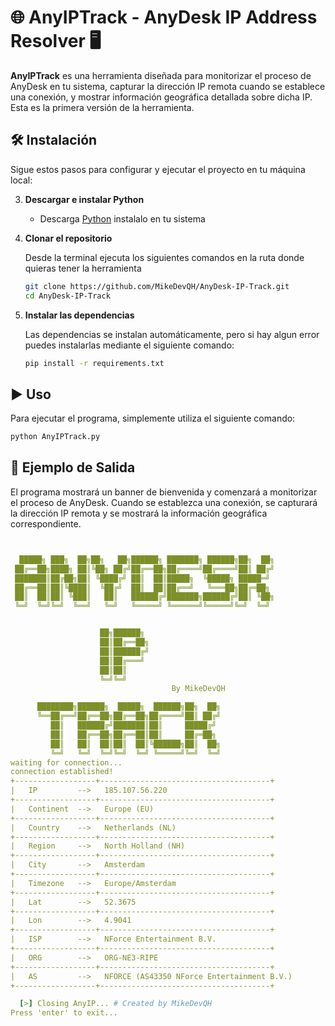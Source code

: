 # 🌐 AnyIPTrack - AnyDesk IP Address Resolver 🖥️

**AnyIPTrack** es una herramienta diseñada para monitorizar el proceso de AnyDesk en tu sistema, capturar la dirección IP remota cuando se establece una conexión, y mostrar información geográfica detallada sobre dicha IP. Esta es la primera versión de la herramienta.

## 🛠️ Instalación

Sigue estos pasos para configurar y ejecutar el proyecto en tu máquina local:

3. **Descargar e instalar Python**
   - Descarga [Python](https://www.python.org/downloads/) instalalo en tu sistema

2. **Clonar el repositorio**

    Desde la terminal ejecuta los siguientes comandos en la ruta donde quieras tener la herramienta
     

    ```sh
   git clone https://github.com/MikeDevQH/AnyDesk-IP-Track.git
   cd AnyDesk-IP-Track
    ```

4. **Instalar las dependencias**

   Las dependencias se instalan automáticamente, pero si hay algun error puedes instalarlas mediante el siguiente comando:

    ```sh
   pip install -r requirements.txt
    ```

## ▶️ Uso

Para ejecutar el programa, simplemente utiliza el siguiente comando:

   ```sh
   python AnyIPTrack.py
   ```

## 🚀 Ejemplo de Salida

El programa mostrará un banner de bienvenida y comenzará a monitorizar el proceso de AnyDesk. Cuando se establezca una conexión, se capturará la dirección IP remota y se mostrará la información geográfica correspondiente.

  ```yaml


    █████╗ ███╗  ██╗██╗   ██╗██████╗ ███████╗ ██████╗██╗  ██╗
   ██╔══██╗████╗ ██║╚██╗ ██╔╝██╔══██╗██╔════╝██╔════╝██║ ██╔╝
   ███████║██╔██╗██║ ╚████╔╝ ██║  ██║█████╗  ╚█████╗ █████═╝
   ██╔══██║██║╚████║  ╚██╔╝  ██║  ██║██╔══╝   ╚═══██╗██╔═██╗
   ██║  ██║██║ ╚███║   ██║   ██████╔╝███████╗██████╔╝██║ ╚██╗
   ╚═╝  ╚═╝╚═╝  ╚══╝   ╚═╝   ╚═════╝ ╚══════╝╚═════╝╚═╝  ╚═╝


                      ██╗██████╗
                      ██║██╔══██╗
                      ██║██████╔╝
                      ██║██╔═══╝
                      ██║██║
                      ╚═╝╚═╝
                                      By MikeDevQH

        ████████╗██████╗  █████╗  ██████╗██╗  ██╗
        ╚══██╔══╝██╔══██╗██╔══██╗██╔════╝██║ ██╔╝
           ██║   ██████╔╝███████║██║     █████╔╝
           ██║   ██╔══██╗██╔══██║██║     ██╔═██╗
           ██║   ██║  ██║██║  ██║╚██████╗██║  ██╗
           ╚═╝   ╚═╝  ╚═╝╚═╝  ╚═╝ ╚═════╝╚═╝  ╚═╝
 waiting for connection...
 connection established!
  +------------------+--------------------------------------+
  |   IP         -->   185.107.56.220     
  +------------------+--------------------------------------+
  |   Continent  -->   Europe (EU)
  +------------------+--------------------------------------+
  |   Country    -->   Netherlands (NL)
  +------------------+--------------------------------------+
  |   Region     -->   North Holland (NH)
  +------------------+--------------------------------------+
  |   City       -->   Amsterdam
  +------------------+--------------------------------------+
  |   Timezone   -->   Europe/Amsterdam
  +------------------+--------------------------------------+
  |   Lat        -->   52.3675
  +------------------+--------------------------------------+
  |   Lon        -->   4.9041
  +------------------+--------------------------------------+
  |   ISP        -->   NForce Entertainment B.V.
  +------------------+--------------------------------------+
  |   ORG        -->   ORG-NE3-RIPE
  +------------------+--------------------------------------+
  |   AS         -->   NFORCE (AS43350 NForce Entertainment B.V.)
  +------------------+--------------------------------------+

    [>] Closing AnyIP... # Created by MikeDevQH
Press 'enter' to exit...

  ```
